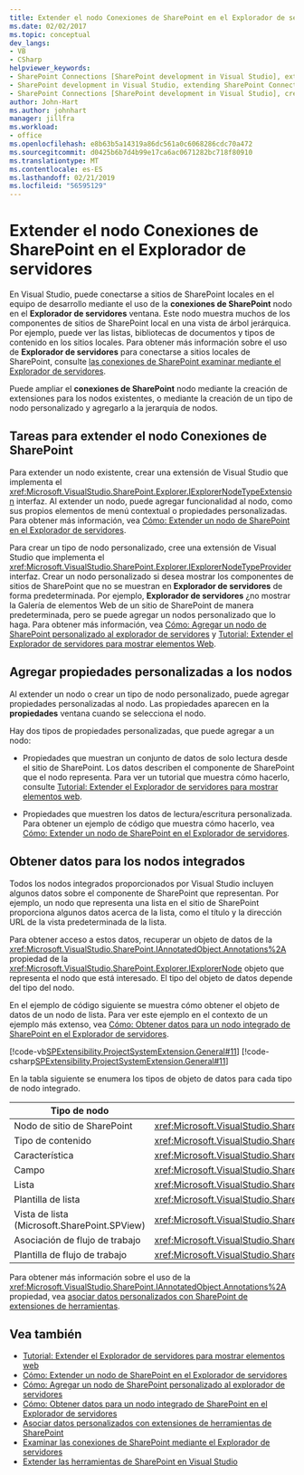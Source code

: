```yaml
---
title: Extender el nodo Conexiones de SharePoint en el Explorador de servidores | Microsoft Docs
ms.date: 02/02/2017
ms.topic: conceptual
dev_langs:
- VB
- CSharp
helpviewer_keywords:
- SharePoint Connections [SharePoint development in Visual Studio], extending a node
- SharePoint development in Visual Studio, extending SharePoint Connections node in Server Explorer
- SharePoint Connections [SharePoint development in Visual Studio], creating a new node type
author: John-Hart
ms.author: johnhart
manager: jillfra
ms.workload:
- office
ms.openlocfilehash: e8b63b5a14319a86dc561a0c6068286cdc70a472
ms.sourcegitcommit: d0425b6b7d4b99e17ca6ac0671282bc718f80910
ms.translationtype: MT
ms.contentlocale: es-ES
ms.lasthandoff: 02/21/2019
ms.locfileid: "56595129"
---
```

# <a name="extend-the-sharepoint-connections-node-in-server-explorer"></a>Extender el nodo Conexiones de SharePoint en el Explorador de servidores
  En Visual Studio, puede conectarse a sitios de SharePoint locales en el equipo de desarrollo mediante el uso de la **conexiones de SharePoint** nodo en el **Explorador de servidores** ventana. Este nodo muestra muchos de los componentes de sitios de SharePoint local en una vista de árbol jerárquica. Por ejemplo, puede ver las listas, bibliotecas de documentos y tipos de contenido en los sitios locales. Para obtener más información sobre el uso de **Explorador de servidores** para conectarse a sitios locales de SharePoint, consulte [las conexiones de SharePoint examinar mediante el Explorador de servidores](../sharepoint/browsing-sharepoint-connections-using-server-explorer.md).

 Puede ampliar el **conexiones de SharePoint** nodo mediante la creación de extensiones para los nodos existentes, o mediante la creación de un tipo de nodo personalizado y agregarlo a la jerarquía de nodos.

## <a name="tasks-for-extending-the-sharepoint-connections-node"></a>Tareas para extender el nodo Conexiones de SharePoint
 Para extender un nodo existente, crear una extensión de Visual Studio que implementa el <xref:Microsoft.VisualStudio.SharePoint.Explorer.IExplorerNodeTypeExtension> interfaz. Al extender un nodo, puede agregar funcionalidad al nodo, como sus propios elementos de menú contextual o propiedades personalizadas. Para obtener más información, vea [Cómo: Extender un nodo de SharePoint en el Explorador de servidores](../sharepoint/how-to-extend-a-sharepoint-node-in-server-explorer.md).

 Para crear un tipo de nodo personalizado, cree una extensión de Visual Studio que implementa el <xref:Microsoft.VisualStudio.SharePoint.Explorer.IExplorerNodeTypeProvider> interfaz. Crear un nodo personalizado si desea mostrar los componentes de sitios de SharePoint que no se muestran en **Explorador de servidores** de forma predeterminada. Por ejemplo, **Explorador de servidores** ¿no mostrar la Galería de elementos Web de un sitio de SharePoint de manera predeterminada, pero se puede agregar un nodos personalizado que lo haga. Para obtener más información, vea [Cómo: Agregar un nodo de SharePoint personalizado al explorador de servidores](../sharepoint/how-to-add-a-custom-sharepoint-node-to-server-explorer.md) y [Tutorial: Extender el Explorador de servidores para mostrar elementos Web](../sharepoint/walkthrough-extending-server-explorer-to-display-web-parts.md).

## <a name="add-custom-properties-to-nodes"></a>Agregar propiedades personalizadas a los nodos
 Al extender un nodo o crear un tipo de nodo personalizado, puede agregar propiedades personalizadas al nodo. Las propiedades aparecen en la **propiedades** ventana cuando se selecciona el nodo.

 Hay dos tipos de propiedades personalizadas, que puede agregar a un nodo:

-   Propiedades que muestran un conjunto de datos de solo lectura desde el sitio de SharePoint. Los datos describen el componente de SharePoint que el nodo representa. Para ver un tutorial que muestra cómo hacerlo, consulte [Tutorial: Extender el Explorador de servidores para mostrar elementos web](../sharepoint/walkthrough-extending-server-explorer-to-display-web-parts.md).

-   Propiedades que muestren los datos de lectura/escritura personalizada. Para obtener un ejemplo de código que muestra cómo hacerlo, vea [Cómo: Extender un nodo de SharePoint en el Explorador de servidores](../sharepoint/how-to-extend-a-sharepoint-node-in-server-explorer.md).

## <a name="get-data-for-built-in-nodes"></a>Obtener datos para los nodos integrados
 Todos los nodos integrados proporcionados por Visual Studio incluyen algunos datos sobre el componente de SharePoint que representan. Por ejemplo, un nodo que representa una lista en el sitio de SharePoint proporciona algunos datos acerca de la lista, como el título y la dirección URL de la vista predeterminada de la lista.

 Para obtener acceso a estos datos, recuperar un objeto de datos de la <xref:Microsoft.VisualStudio.SharePoint.IAnnotatedObject.Annotations%2A> propiedad de la <xref:Microsoft.VisualStudio.SharePoint.Explorer.IExplorerNode> objeto que representa el nodo que está interesado. El tipo del objeto de datos depende del tipo del nodo.

 En el ejemplo de código siguiente se muestra cómo obtener el objeto de datos de un nodo de lista. Para ver este ejemplo en el contexto de un ejemplo más extenso, vea [Cómo: Obtener datos para un nodo integrado de SharePoint en el Explorador de servidores](../sharepoint/how-to-get-data-for-a-built-in-sharepoint-node-in-server-explorer.md).

 [!code-vb[SPExtensibility.ProjectSystemExtension.General#11](../sharepoint/codesnippet/VisualBasic/projectsystemexamples/extension/serverexplorerextensionnodeinfo.vb#11)]
 [!code-csharp[SPExtensibility.ProjectSystemExtension.General#11](../sharepoint/codesnippet/CSharp/projectsystemexamples/extension/serverexplorerextensionnodeinfo.cs#11)]

 En la tabla siguiente se enumera los tipos de objeto de datos para cada tipo de nodo integrado.

|Tipo de nodo|Tipo de objeto de datos|
|---------------|----------------------|
|Nodo de sitio de SharePoint|<xref:Microsoft.VisualStudio.SharePoint.Explorer.IExplorerSiteNodeInfo>|
|Tipo de contenido|<xref:Microsoft.VisualStudio.SharePoint.Explorer.Extensions.IContentTypeNodeInfo>|
|Característica|<xref:Microsoft.VisualStudio.SharePoint.Explorer.Extensions.IFeatureNodeInfo>|
|Campo|<xref:Microsoft.VisualStudio.SharePoint.Explorer.Extensions.IFieldNodeInfo>|
|Lista|<xref:Microsoft.VisualStudio.SharePoint.Explorer.Extensions.IListNodeInfo>|
|Plantilla de lista|<xref:Microsoft.VisualStudio.SharePoint.Explorer.Extensions.IListTemplateNodeInfo>|
|Vista de lista (Microsoft.SharePoint.SPView)|<xref:Microsoft.VisualStudio.SharePoint.Explorer.Extensions.IListViewNodeInfo>|
|Asociación de flujo de trabajo|<xref:Microsoft.VisualStudio.SharePoint.Explorer.Extensions.IWorkflowAssociationNodeInfo>|
|Plantilla de flujo de trabajo|<xref:Microsoft.VisualStudio.SharePoint.Explorer.Extensions.IWorkflowTemplateNodeInfo>|

 Para obtener más información sobre el uso de la <xref:Microsoft.VisualStudio.SharePoint.IAnnotatedObject.Annotations%2A> propiedad, vea [asociar datos personalizados con SharePoint de extensiones de herramientas](../sharepoint/associating-custom-data-with-sharepoint-tools-extensions.md).

## <a name="see-also"></a>Vea también
- [Tutorial: Extender el Explorador de servidores para mostrar elementos web](../sharepoint/walkthrough-extending-server-explorer-to-display-web-parts.md)
- [Cómo: Extender un nodo de SharePoint en el Explorador de servidores](../sharepoint/how-to-extend-a-sharepoint-node-in-server-explorer.md)
- [Cómo: Agregar un nodo de SharePoint personalizado al explorador de servidores](../sharepoint/how-to-add-a-custom-sharepoint-node-to-server-explorer.md)
- [Cómo: Obtener datos para un nodo integrado de SharePoint en el Explorador de servidores](../sharepoint/how-to-get-data-for-a-built-in-sharepoint-node-in-server-explorer.md)
- [Asociar datos personalizados con extensiones de herramientas de SharePoint](../sharepoint/associating-custom-data-with-sharepoint-tools-extensions.md)
- [Examinar las conexiones de SharePoint mediante el Explorador de servidores](../sharepoint/browsing-sharepoint-connections-using-server-explorer.md)
- [Extender las herramientas de SharePoint en Visual Studio](../sharepoint/extending-the-sharepoint-tools-in-visual-studio.md)
